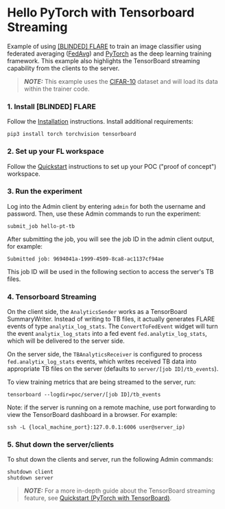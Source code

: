 # Hello PyTorch with Tensorboard Streaming

Example of using [[BLINDED] FLARE](https://flare.readthedocs.io/en/main/index.html) to train an image classifier using federated averaging ([FedAvg]([FedAvg](https://arxiv.org/abs/1602.05629))) and [PyTorch](https://pytorch.org/) as the deep learning training framework. This example also highlights the TensorBoard streaming capability from the clients to the server.

> **_NOTE:_** This example uses the [CIFAR-10](https://www.cs.toronto.edu/~kriz/cifar.html) dataset and will load its data within the trainer code.

### 1. Install [BLINDED] FLARE

Follow the [Installation](https://flare.readthedocs.io/en/main/quickstart.html) instructions.
Install additional requirements:

```
pip3 install torch torchvision tensorboard
```

### 2. Set up your FL workspace

Follow the [Quickstart](https://flare.readthedocs.io/en/main/quickstart.html) instructions to set up your POC ("proof of concept") workspace.

### 3. Run the experiment

Log into the Admin client by entering `admin` for both the username and password.
Then, use these Admin commands to run the experiment:

```
submit_job hello-pt-tb
```

After submitting the job, you will see the job ID in the admin client output, for example:

```
Submitted job: 9694041a-1999-4509-8ca8-ac1137cf94ae
```

This job ID will be used in the following section to access the server's TB files.

### 4. Tensorboard Streaming

On the client side, the `AnalyticsSender` works as a TensorBoard SummaryWriter. Instead of writing to TB files, it actually generates FLARE events of type `analytix_log_stats`.
The `ConvertToFedEvent` widget will turn the event `analytix_log_stats` into a fed event `fed.analytix_log_stats`, which will be delivered to the server side.

On the server side, the `TBAnalyticsReceiver` is configured to process `fed.analytix_log_stats` events, which writes received TB data into appropriate TB files on the server
(defaults to `server/[job ID]/tb_events`).

To view training metrics that are being streamed to the server, run:

```
tensorboard --logdir=poc/server/[job ID]/tb_events
```

Note: if the server is running on a remote machine, use port forwarding to view the TensorBoard dashboard in a browser. For example:
```
ssh -L {local_machine_port}:127.0.0.1:6006 user@server_ip)
```

### 5. Shut down the server/clients

To shut down the clients and server, run the following Admin commands:
```
shutdown client
shutdown server
```

> **_NOTE:_** For a more in-depth guide about the TensorBoard streaming feature, see [Quickstart (PyTorch with TensorBoard)](https://flare.readthedocs.io/en/main/examples/hello_pt_tb.html).
